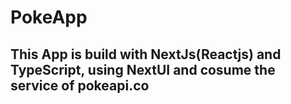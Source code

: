 # PokeApp

## This App is build with NextJs(Reactjs) and TypeScript, using NextUI and cosume the service of pokeapi.co
